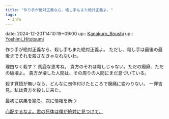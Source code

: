 ```yaml
---
title: "作り手が絶対正義なら、壊し手もまた絶対正義よ。"
tags:
 - Info
---
```


date: 2024-12-20T14:10:19+09:00
up:: [Kanakuro_Boushi](../Bar/Novel/Nacaria/Kanakuro_Boushi.md)
up:: [Yoshimi_Hitotsumi](../Bar/Novel/Nacaria/Yoshimi_Hitotsumi.md)

作り手が絶対正義なら、殺し手もまた絶対正義よ。
ただし、殺し手は最後の最後までそれを殺さなきゃなれないわ。

理由なく殺す？
馬鹿な思考ね。
貴方のそれは殺しじゃない。ただの癇癪、ただの破壊よ。
貴方が壊した人間は、その周りの人間にまだ息づいている。

殺す覚悟が無いなら、どんなに勿体付けたところで癇癪に変わりない。
一罪吉見。私は貴方を殺しに来た。

最初に病巣を絶ち、次に情報を断つ

[心配するなよ。君の死体は僕が絶対に見つけて、](../Blogger/心配するなよ。君の死体は僕が絶対に見つけて、.md)
